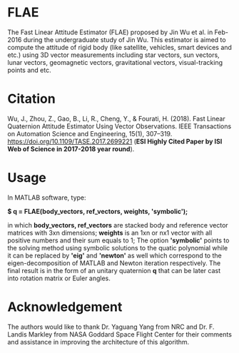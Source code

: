 # FLAE
The Fast Linear Attitude Estimator (FLAE) proposed by Jin Wu et al. in Feb-2016 during the undergraduate study of Jin Wu. This estimator is aimed to compute the attitude of rigid body (like satellite, vehicles, smart devices and etc.) using 3D vector measurements including star vectors, sun vectors, lunar vectors, geomagnetic vectors, gravitational vectors, visual-tracking points and etc.

# Citation
Wu, J., Zhou, Z., Gao, B., Li, R., Cheng, Y., & Fourati, H. (2018). Fast Linear Quaternion Attitude Estimator Using Vector Observations. IEEE Transactions on Automation Science and Engineering, 15(1), 307–319. https://doi.org/10.1109/TASE.2017.2699221 (**ESI Highly Cited Paper by ISI Web of Science in 2017-2018 year round**).

# Usage
In MATLAB software, type:

**$ q = FLAE(body_vectors, ref_vectors, weights, 'symbolic');**

in which **body_vectors, ref_vectors** are stacked body and reference vector matrices with 3xn dimensions; **weights** is an 1xn or nx1 vector with all positive numbers and their sum equals to 1; The option **'symbolic'** points to the solving method using symbolic solutions to the quatic polynomial while it can be replaced by **'eig'** and **'newton'** as well which correspond to the eigen-decomposition of MATLAB and Newton iteration respectively. The final result is in the form of an unitary quaternion **q** that can be later cast into rotation matrix or Euler angles.

# Acknowledgement
The authors would like to thank Dr. Yaguang Yang from NRC and Dr. F. Landis Markley from NASA Goddard Space Flight Center for their comments and assistance in improving the architecture of this algorithm.
